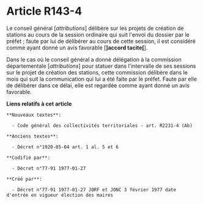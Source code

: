 # Article R143-4

Le conseil général [*attributions*] délibère sur les projets de création de stations au cours de la session ordinaire qui
suit l'envoi du dossier par le préfet ; faute par lui de délibérer au cours de cette session, il est considéré comme ayant
donné un avis favorable [**]accord tacite[**].

Dans le cas où le conseil général a donné délégation à la commission départementale [*attributions*] pour statuer dans
l'intervalle de ses sessions sur le projet de création des stations, cette commission délibère dans le mois qui suit la
communication qui lui a été faite par le préfet. Faute par elle de délibérer dans ce délai, elle est regardée comme ayant
donné un avis favorable.

**Liens relatifs à cet article**

	**Nouveaux textes**:

	  - Code général des collectivités territoriales - art. R2231-4 (Ab)

	**Anciens textes**:

	  - Décret n°1920-05-04 art. 1 al. 5 et 6

	**Codifié par**:

	  - Décret n°77-91 1977-01-27

	**Créé par**:

	  - Décret n°77-91 1977-01-27 JORF et JONC 3 février 1977 date d'entrée en vigueur élection des maires

